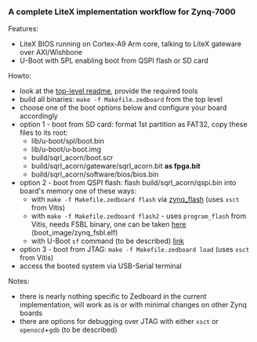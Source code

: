 ### A complete LiteX implementation workflow for Zynq-7000

Features:
 - LiteX BIOS running on Cortex-A9 Arm core, talking to LiteX gateware over AXI/Wishbone
 - U-Boot with SPL enabling boot from QSPI flash or SD card

Howto:
 - look at the [top-level readme](../README.md), provide the required tools
 - build all binaries: `make -f Makefile.zedboard` from the top level
 - choose one of the boot options below and configure your board accordingly
 - option 1 - boot from SD card: format 1st partition as FAT32, copy these files to its root:
   - lib/u-boot/spl/boot.bin
   - lib/u-boot/u-boot.img
   - build/sqrl_acorn/boot.scr
   - build/sqrl_acorn/gateware/sqrl_acorn.bit **as fpga.bit**
   - build/sqrl_acorn/software/bios/bios.bin
 - option 2 - boot from QSPI flash: flash build/sqrl_acorn/qspi.bin into board's memory one of these ways:
   - with `make -f Makefile.zedboard flash` via [zynq_flash](https://github.com/raczben/zynq_flash) (uses `xsct` from Vitis)
   - with `make -f Makefile.zedboard flash2` - uses `program_flash` from Vitis, needs FSBL binary, one can be taken [here](https://digilent.com/reference/_media/zedboard/zedboard_oob_design.zip) (boot_image/zynq_fsbl.elf)
   - with U-Boot `sf` command (to be described) [link](https://xilinx-wiki.atlassian.net/wiki/spaces/A/pages/18842223/U-boot#U-boot-ProgrammingQSPIFlash)
 - option 3 - boot from JTAG: `make -f Makefile.zedboard load` (uses `xsct` from Vitis)
 - access the booted system via USB-Serial terminal

Notes:
 - there is nearly nothing specific to Zedboard in the current implementation, 
will work as is or with minimal changes on other Zynq boards
 - there are options for debugging over JTAG with either `xsct` or `openocd`+`gdb` (to be described)